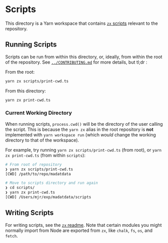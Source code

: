 # Scripts

This directory is a Yarn workspace that contains
[`zx` scripts](https://github.com/google/zx) relevant to the repository.

## Running Scripts

Scripts can be run from within this directory, or, ideally, from within the root
of the repository. See [`../CONTRIBUTING.md`](../CONTRIBUTING.md) for more
details, but tl;dr :

From the root:

```bash
yarn zx scripts/print-cwd.ts
```

From this directory:

```bash
yarn zx print-cwd.ts
```

### Current Working Directory

When running scripts, `process.cwd()` will be the directory of the user calling
the script. This is because the `yarn zx` alias in the root repository is
**not** implemented with `yarn workspace run` (which _would_ change the working
directory to that of the workspace).

For example, try running `yarn zx scripts/print-cwd.ts` (from root), or
`yarn zx print-cwd.ts` (from within `scripts`):

```bash
# From root of repository
❯ yarn zx scripts/print-cwd.ts
[CWD] /path/to/repo/madatdata

# Move to scripts directory and run again
❯ cd scripts/
❯ yarn zx print-cwd.ts
[CWD] /Users/mjr/exp/madatdata/scripts
```

## Writing Scripts

For writing scripts, see the [`zx` readme](https://github.com/google/zx). Note
that certain modules you might normally import from Node are exported from `zx`,
like `chalk`, `fs`, `os`, and `fetch`.
